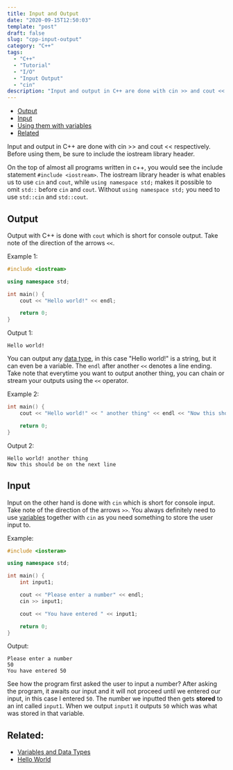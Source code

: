 ```yaml
---
title: Input and Output 
date: "2020-09-15T12:50:03"
template: "post"
draft: false 
slug: "cpp-input-output"
category: "C++"
tags:
  - "C++"
  - "Tutorial"
  - "I/O"
  - "Input Output"
  - "cin"
description: "Input and output in C++ are done with cin >> and cout << respectively. Before using them, be sure to include the iostream library header."
---
```


- [Output](#output)
- [Input](#input)
- [Using them with variables](#using-them-with-variables)
- [Related](#related)

Input and output in C++ are done with cin >> and cout << respectively. Before using them, be sure to include the iostream library header.

On the top of almost all programs written in c++, you would see the include statement `#include <iostream>`. The iostream library header is what enables us to use `cin` and `cout`, while `using namespace std;` makes it possible to omit `std::` before `cin` and `cout`. Without `using namespace std;` you need to use `std::cin` and `std::cout`.

## Output

Output with C++ is done with `cout` which is short for console output. Take note of the direction of the arrows `<<`.

Example 1:

```cpp
#include <iostream>

using namespace std;

int main() {
    cout << "Hello world!" << endl;

    return 0;
}
```

Output 1:

```
Hello world!
```

You can output any [data type](/cpp-variables), in this case "Hello world!" is a string, but it can even be a variable. The `endl` after another `<<` denotes a line ending. Take note that everytime you want to output another thing, you can chain or stream your outputs using the `<<` operator.

Example 2:

```cpp
int main() {
    cout << "Hello world!" << " another thing" << endl << "Now this should be on the next line";

    return 0;
}
```

Output 2:

```
Hello world! another thing
Now this should be on the next line
```

## Input

Input on the other hand is done with `cin` which is short for console input. Take note of the direction of the arrows `>>`. You always definitely need to use [variables](/cpp-variables) together with `cin` as you need something to store the user input to.

Example:

```cpp
#include <iosteram>

using namespace std;

int main() {
    int input1;

    cout << "Please enter a number" << endl;
    cin >> input1;

    cout << "You have entered " << input1;

    return 0;
}
```

Output:

```
Please enter a number
50
You have entered 50
```

See how the program first asked the user to input a number? After asking the program, it awaits our input and it will not proceed until we entered our input, in this case I entered `50`. The number we inputted then gets **stored** to an int called `input1`. When we output `input1` it outputs `50` which was what was stored in that variable.

## Related:

- [Variables and Data Types](/posts/cpp-variables)
- [Hello World](/posts/cpp-hello-world)
